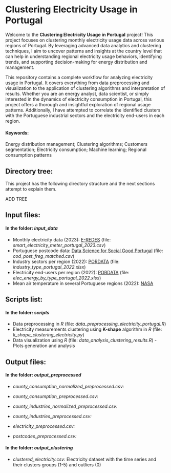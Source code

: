 # Clustering Electricity Usage in Portugal

Welcome to the **Clustering Electricity Usage in Portugal** project! This project focuses on clustering monthly electricity usage data across various regions of Portugal. By leveraging advanced data analytics and clustering techniques, I aim to uncover patterns and insights at the country level that can help in understanding regional electricity usage behaviors, identifying trends, and supporting decision-making for energy distribution and management.

This repository contains a complete workflow for analyzing electricity usage in Portugal. It covers everything from data preprocessing and visualization to the application of clustering algorithms and interpretation of results. Whether you are an energy analyst, data scientist, or simply interested in the dynamics of electricity consumption in Portugal, this project offers a thorough and insightful exploration of regional usage patterns. Additionally, I have attempted to correlate the identified clusters with the Portuguese industrial sectors and the electricity end-users in each region.

#### Keywords:
Energy distribution management; Clustering algorithms; Customers segmentation; Electricity consumption; Machine learning; Regional consumption patterns

## Directory tree:
This project has the following directory structure and the next sections attempt to explain them. 

ADD TREE


## Input files:
#### In the folder: _input_data_
- Monthly electricity data (2023): [E-REDES](https://e-redes.opendatasoft.com/explore/dataset/02-consumos-faturados-por-codigo-postal-ultimos-5-anos/export/?sort=-date&refine.date=2023) (file: _smart_electricity_meter_portugal_2023.csv_)
- Portuguese postcode data: [Data Science for Social Good Portugal](https://www.dssg.pt/projects/mapeamento-de-codigos-postais-para-localizacoes-em-portugal/) (file: _cod_post_freg_matched.csv_)
- Industry sectors per region (2022): [PORDATA](https://www.pordata.pt/municipios/empresas+nao+financeiras+total+e+por+setor+de+atividade+economica-346) (file: _industry_type_portugal_2022.xlsx_)
- Electricity end-users per region (2022): [PORDATA](https://www.pordata.pt/municipios/consumidores+de+energia+eletrica+total+e+por+tipo+de+consumo-18) (file: _elec_energy_by_type_portugal_2022.xlsx_)
- Mean air temperature in several Portuguese regions (2022): [NASA](https://power.larc.nasa.gov/data-access-viewer/)

## Scripts list:
#### In the folder: _scripts_
- Data preprocessing in _R_ (file: _data_preprocessing_electricity_portugal.R_)
- Electricity measurements clustering using **K-shape** algorithm in _R_ (file: _k_shape_clustering_electricity.py_)
- Data visualization using _R_ (file: _data_analysis_clustering_results.R_) - Plots generation and analysis

## Output files:
#### In the folder: _output_preprocessed_
- _county_consumption_normalized_preprocessed.csv:_
- _county_consumption_preprocessed.csv:_

- _county_industries_normalized_preprocessed.csv:_
- _county_industries_preprocessed.csv:_

- _electricity_preprocessed.csv:_
- _postcodes_preprocessed.csv:_

#### In the folder: _output_clustering_
- _clustered_electricity.csv:_ Electricity dataset with the time series and their clusters groups (1-5) and outliers (0)


